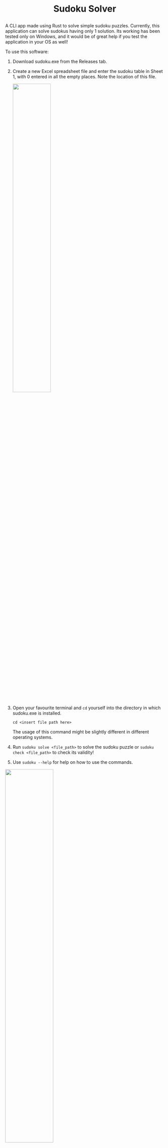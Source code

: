 # <p align="center"> Sudoku Solver </p>

A CLI app made using Rust to solve simple sudoku puzzles. Currently, this application can solve sudokus having only 1 solution. Its working has been tested only on Windows, and it would be of great help if you test the application in your OS as well!

To use this software:
   1. Download sudoku.exe from the Releases tab.
   2. Create a new Excel spreadsheet file and enter the sudoku table in Sheet 1, with 0 entered in all the empty places. Note the location of this file.
  
       <img src="https://user-images.githubusercontent.com/85876638/161526789-365c2d90-1435-478e-b1aa-c72dd5cff462.png" width="50%">
   3. Open your favourite terminal and `cd` yourself into the directory in which sudoku.exe is installed.
  
       ``` 
       cd <insert file path here> 
       ```
       The usage of this command might be slightly different in different operating systems.
   4. Run `sudoku solve <file_path>` to solve the sudoku puzzle or `sudoku check <file_path>` to check its validity!
   5. Use `sudoku --help` for help on how to use the commands.
   
   <img src="https://user-images.githubusercontent.com/85876638/163722234-75d554f4-82a0-4c72-a29e-65caf0bc7c11.png" width="55%">

<b> <u> Note: </u> Double-clicking on the executable won't work! Run the executable from the terminal itself. </b>
